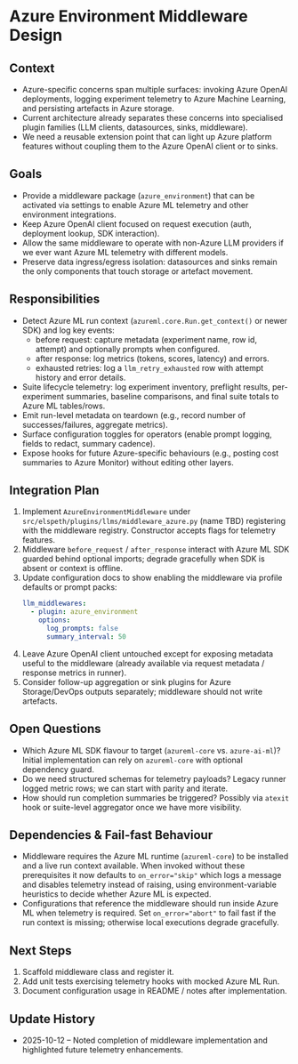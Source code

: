 # Azure Environment Middleware Design

## Context
- Azure-specific concerns span multiple surfaces: invoking Azure OpenAI deployments, logging experiment telemetry to Azure Machine Learning, and persisting artefacts in Azure storage.
- Current architecture already separates these concerns into specialised plugin families (LLM clients, datasources, sinks, middleware).
- We need a reusable extension point that can light up Azure platform features without coupling them to the Azure OpenAI client or to sinks.

## Goals
- Provide a middleware package (`azure_environment`) that can be activated via settings to enable Azure ML telemetry and other environment integrations.
- Keep Azure OpenAI client focused on request execution (auth, deployment lookup, SDK interaction).
- Allow the same middleware to operate with non-Azure LLM providers if we ever want Azure ML telemetry with different models.
- Preserve data ingress/egress isolation: datasources and sinks remain the only components that touch storage or artefact movement.

## Responsibilities
- Detect Azure ML run context (`azureml.core.Run.get_context()` or newer SDK) and log key events:
  - before request: capture metadata (experiment name, row id, attempt) and optionally prompts when configured.
  - after response: log metrics (tokens, scores, latency) and errors.
  - exhausted retries: log a `llm_retry_exhausted` row with attempt history and error details.
- Suite lifecycle telemetry: log experiment inventory, preflight results, per-experiment summaries, baseline comparisons, and final suite totals to Azure ML tables/rows.
- Emit run-level metadata on teardown (e.g., record number of successes/failures, aggregate metrics).
- Surface configuration toggles for operators (enable prompt logging, fields to redact, summary cadence).
- Expose hooks for future Azure-specific behaviours (e.g., posting cost summaries to Azure Monitor) without editing other layers.

## Integration Plan
1. Implement `AzureEnvironmentMiddleware` under `src/elspeth/plugins/llms/middleware_azure.py` (name TBD) registering with the middleware registry. Constructor accepts flags for telemetry features.
2. Middleware `before_request` / `after_response` interact with Azure ML SDK guarded behind optional imports; degrade gracefully when SDK is absent or context is offline.
3. Update configuration docs to show enabling the middleware via profile defaults or prompt packs:
   ```yaml
   llm_middlewares:
     - plugin: azure_environment
       options:
         log_prompts: false
         summary_interval: 50
   ```
4. Leave Azure OpenAI client untouched except for exposing metadata useful to the middleware (already available via request metadata / response metrics in runner).
5. Consider follow-up aggregation or sink plugins for Azure Storage/DevOps outputs separately; middleware should not write artefacts.
<!-- UPDATE 2025-10-12: Steps 1–4 are now complete; `AzureEnvironmentMiddleware` implements lifecycle hooks, retry logging, and suite summaries (`src/elspeth/plugins/llms/middleware_azure.py`). -->

## Open Questions
- Which Azure ML SDK flavour to target (`azureml-core` vs. `azure-ai-ml`)? Initial implementation can rely on `azureml-core` with optional dependency guard.
- Do we need structured schemas for telemetry payloads? Legacy runner logged metric rows; we can start with parity and iterate.
- How should run completion summaries be triggered? Possibly via `atexit` hook or suite-level aggregator once we have more visibility.

## Dependencies & Fail-fast Behaviour
- Middleware requires the Azure ML runtime (`azureml-core`) to be installed and a live run context available. When invoked without these prerequisites it now defaults to `on_error="skip"` which logs a message and disables telemetry instead of raising, using environment-variable heuristics to decide whether Azure ML is expected.
- Configurations that reference the middleware should run inside Azure ML when telemetry is required. Set `on_error="abort"` to fail fast if the run context is missing; otherwise local executions degrade gracefully.
<!-- UPDATE 2025-10-12: Middleware now logs fallback behaviour at INFO/WARNING when `on_error="skip"`; tests cover these scenarios in `tests/test_llm_middleware.py`. -->

## Next Steps
1. Scaffold middleware class and register it.
2. Add unit tests exercising telemetry hooks with mocked Azure ML Run.
3. Document configuration usage in README / notes after implementation.
<!-- UPDATE 2025-10-12: Completed. Future enhancements include optional Azure Monitor webhooks and richer suite summary metrics. -->

## Update History
- 2025-10-12 – Noted completion of middleware implementation and highlighted future telemetry enhancements.
